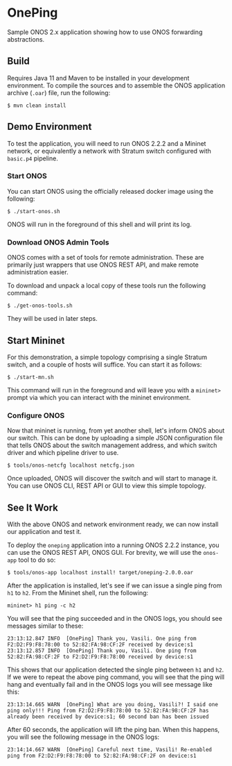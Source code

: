 # OnePing
Sample ONOS 2.x application showing how to use ONOS forwarding abstractions.

## Build
Requires Java 11 and Maven to be installed in your development environment.
To compile the sources and to assemble the ONOS application archive (`.oar`) file, run the following:
```
$ mvn clean install
```

## Demo Environment
To test the application, you will need to run ONOS 2.2.2 and a Mininet network,
 or equivalently a network with Stratum switch configured with `basic.p4` pipeline.

### Start ONOS
You can start ONOS using the officially released docker image using the following:
```
$ ./start-onos.sh
```
ONOS will run in the foreground of this shell and will print its log.

### Download ONOS Admin Tools
ONOS comes with a set of tools for remote administration. These are primarily just wrappers
that use ONOS REST API, and make remote administration easier.

To download and unpack a local copy of these tools run the following command:
```
$ ./get-onos-tools.sh
```
They will be used in later steps.

## Start Mininet
For this demonstration, a simple topology comprising a single Stratum switch,
and a couple of hosts will suffice. You can start it as follows:
```
$ ./start-mn.sh
```
This command will run in the foreground and will leave you with a `mininet>` prompt
via which you can interact with the mininet environment.

### Configure ONOS
Now that mininet is running, from yet another shell, let's inform ONOS about our
switch. This can be done by uploading a simple JSON configuration file that tells ONOS
about the switch management address, and which switch driver and which pipeline driver
to use.
```
$ tools/onos-netcfg localhost netcfg.json
```
Once uploaded, ONOS will discover the switch and will start to manage it. You can use
ONOS CLI, REST API or GUI to view this simple topology.

## See It Work
With the above ONOS and network environment ready, we can now install our application and test it.

To deploy the `oneping` application into a running ONOS 2.2.2 instance, you can use the
ONOS REST API, ONOS GUI. For brevity, we will use the `onos-app` tool to do so:
```
$ tools/onos-app localhost install! target/oneping-2.0.0.oar
```

After the application is installed, let's see if we can issue a single ping from `h1` to `h2`.
From the Mininet shell, run the following:
```
mininet> h1 ping -c h2
```

You will see that the ping succeeded and in the ONOS logs, you should see messages similar to these:
```
23:13:12.847 INFO  [OnePing] Thank you, Vasili. One ping from F2:D2:F9:F8:78:00 to 52:82:FA:98:CF:2F received by device:s1
23:13:12.857 INFO  [OnePing] Thank you, Vasili. One ping from 52:82:FA:98:CF:2F to F2:D2:F9:F8:78:00 received by device:s1
``` 

This shows that our application detected the single ping between `h1` and `h2`.
If we were to repeat the above ping command, you will see that the ping will hang and eventually fail
and in the ONOS logs you will see message like this:
```
23:13:14.665 WARN  [OnePing] What are you doing, Vasili?! I said one ping only!!! Ping from F2:D2:F9:F8:78:00 to 52:82:FA:98:CF:2F has already been received by device:s1; 60 second ban has been issued
```
After 60 seconds, the application will lift the ping ban. When this happens, 
you will see the following message in the ONOS logs:
```
23:14:14.667 WARN  [OnePing] Careful next time, Vasili! Re-enabled ping from F2:D2:F9:F8:78:00 to 52:82:FA:98:CF:2F on device:s1
```
